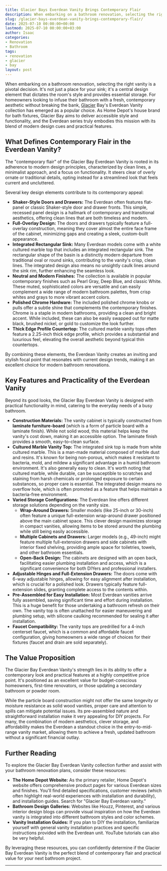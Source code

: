 ```yaml
---
title: Glacier Bays Everdean Vanity Brings Contemporary Flair
description: When embarking on a bathroom renovation, selecting the right vanity is a pivotal decision. It's not just a place for your sink it's a central design element...
slug: /glacier-bays-everdean-vanity-brings-contemporary-flair/
date: 2025-07-10 00:00:00+00:00
lastmod: 2025-07-10 00:00:00+03:00
author: Isaac
categories:
- Renovation
- Bathroom
tags:
- renovation
- glacier
- bay
layout: post
---
```

When embarking on a bathroom renovation, selecting the right vanity is a pivotal decision. It's not just a place for your sink; it's a central design element that dictates the room's style and provides essential storage. For homeowners looking to infuse their bathroom with a fresh, contemporary aesthetic without breaking the bank, [Glacier](https://pestpolicy.com/glacier-bay-power-flush-one-piece-toilet/) Bay's Everdean Vanity collection has emerged as a popular choice. As Home Depot's house brand for bath fixtures, Glacier Bay aims to deliver accessible style and functionality, and the Everdean series truly embodies this mission with its blend of modern design cues and practical features.

## What Defines Contemporary Flair in the Everdean Vanity?

The "contemporary flair" of the Glacier Bay Everdean Vanity is rooted in its adherence to modern design principles, characterized by clean lines, a minimalist approach, and a focus on functionality. It steers clear of overly ornate or traditional details, opting instead for a streamlined look that feels current and uncluttered.

Several key design elements contribute to its contemporary appeal:

* **Shaker-Style Doors and Drawers:** The Everdean often features flat-panel or classic Shaker-style door and drawer fronts. This simple, recessed panel design is a hallmark of contemporary and transitional aesthetics, offering clean lines that are both timeless and modern.
* **Full-Overlay Design:** The doors and drawers typically feature a full-overlay construction, meaning they cover almost the entire face frame of the cabinet, minimizing gaps and creating a sleek, custom-built appearance.
* **Integrated Rectangular Sink:** Many Everdean models come with a white cultured marble top that includes an integrated rectangular sink. The rectangular shape of the basin is a distinctly modern departure from traditional oval or round sinks, contributing to the vanity's crisp, clean lines. The integrated design also means no unsightly caulk lines around the sink rim, further enhancing the seamless look.
* **Neutral and Modern Finishes:** The collection is available in popular contemporary finishes such as Pearl Gray, Deep Blue, and classic White. These muted, sophisticated colors are versatile and can easily complement a wide range of modern bathroom palettes, from crisp whites and grays to more vibrant accent colors.
* **Polished Chrome Hardware:** The included polished chrome knobs or pulls offer a subtle shine that complements the contemporary finishes. Chrome is a staple in modern bathrooms, providing a clean and bright accent. While included, these can also be easily swapped out for matte black, brushed nickel, or gold to customize the look further.
* **Thick Edge Profile Countertop:** The cultured marble vanity tops often feature a 2.25-inch thick edge profile, which provides a substantial and luxurious feel, elevating the overall aesthetic beyond typical thin countertops.

By combining these elements, the Everdean Vanity creates an inviting and stylish focal point that resonates with current design trends, making it an excellent choice for modern bathroom renovations.

## Key Features and Practicality of the Everdean Vanity

Beyond its good looks, the Glacier Bay Everdean Vanity is designed with practical functionality in mind, catering to the everyday needs of a busy bathroom.

* **Construction Materials:** The vanity cabinet is typically constructed from **laminate furniture-board** (which is a form of particle board with a laminate finish). While not solid wood, this material helps keep the vanity's cost down, making it an accessible option. The laminate finish provides a smooth, easy-to-clean surface.
* **Cultured Marble Vanity Top:** The integrated sink top is made from white cultured marble. This is a man-made material composed of marble dust and resins. It's known for being non-porous, which makes it resistant to bacteria, mold, and mildew  a significant advantage in a humid bathroom environment. It's also generally easy to clean. It's worth noting that cultured marble, while durable, can be susceptible to scratches and staining from harsh chemicals or prolonged exposure to certain substances, so proper care is essential. The integrated design means no overflow hole, which is often promoted as a feature that helps maintain a bacteria-free environment.
* **Varied Storage Configurations:** The Everdean line offers different storage solutions depending on the vanity size.
    * **Wrap-Around Drawers:** Smaller models (like 25-inch or 30-inch) often feature a unique full-extension wrap-around drawer positioned above the main cabinet space. This clever design maximizes storage in compact vanities, allowing items to be stored around the plumbing while still being easily accessible.
    * **Multiple Cabinets and Drawers:** Larger models (e.g., 49-inch) might feature multiple full-extension drawers and side cabinets with interior fixed shelving, providing ample space for toiletries, towels, and other bathroom essentials.
    * **Open-Back Design:** The cabinets are designed with an open back, facilitating easier plumbing installation and access, which is a significant convenience for both DIYers and professional installers.
* **Adjustable Hinges and Full-Extension Drawers:** The doors come with 6-way adjustable hinges, allowing for easy alignment after installation, which is crucial for a polished look. Drawers typically feature full-extension slides, granting complete access to the contents within.
* **Pre-Assembled for Easy Installation:** Most Everdean vanities arrive fully assembled, saving significant time and effort during installation. This is a huge benefit for those undertaking a bathroom refresh on their own. The vanity top is often unattached for easier maneuvering and plumbing setup, with silicone caulking recommended for sealing it after installation.
* **Faucet Compatibility:** The vanity tops are predrilled for a 4-inch centerset faucet, which is a common and affordable faucet configuration, giving homeowners a wide range of choices for their fixtures (faucet and drain are sold separately).

## The Value Proposition

The Glacier Bay Everdean Vanity's strength lies in its ability to offer a contemporary look and practical features at a highly competitive price point. It's positioned as an excellent value for budget-conscious homeowners, first-time renovators, or those updating a secondary bathroom or powder room.

While the particle board construction might not offer the same longevity or moisture resistance as solid wood vanities, proper care and attention to spills can mitigate potential issues. Its pre-assembled nature and straightforward installation make it very appealing for DIY projects. For many, the combination of modern aesthetics, clever storage, and affordability makes the Everdean a standout choice in the entry-to-mid-range vanity market, allowing them to achieve a fresh, updated bathroom without a significant financial outlay.

## Further Reading

To explore the Glacier Bay Everdean Vanity collection further and assist with your bathroom renovation plans, consider these resources:

* **The Home Depot Website:** As the primary retailer, Home Depot's website offers comprehensive product pages for various Everdean sizes and finishes. You'll find detailed specifications, customer reviews (which often highlight real-world experiences with installation and durability), and installation guides. Search for "Glacier Bay Everdean vanity."
* **Bathroom Design Galleries:** Websites like Houzz, Pinterest, and various interior design blogs can provide visual inspiration on how the Everdean vanity is integrated into different bathroom styles and color schemes.
* **Vanity Installation Guides:** If you plan to DIY the installation, familiarize yourself with general vanity installation practices and specific instructions provided with the Everdean unit. YouTube tutorials can also be very helpful.

By leveraging these resources, you can confidently determine if the Glacier Bay Everdean Vanity is the perfect blend of contemporary flair and practical value for your next bathroom project.

---